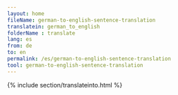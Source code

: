 ```yaml
---
layout: home
fileName: german-to-english-sentence-translation
translatein: german_to_english
folderName : translate
lang: es
from: de
to: en
permalink: /es/german-to-english-sentence-translation
tool: german-to-english-sentence-translation
---
```

{% include section/translateinto.html %}